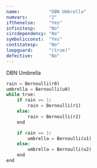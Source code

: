 ```yaml
---
name:           "DBN Umbrella"
numvars:        "2"
ifthenelse:     "Yes"
infinitesp:     "No"
circdependency: "No"
symbolicconst:  "Yes"
contstatesp:    "No"
loopguard:      "(true)"
defective:      "No"
---
```


DBN Umbrella

```python
rain = Bernoulli(r0)
umbrella = Bernoulli(u0)
while true:
    if rain == 1:
        rain = Bernoulli(r1)
    else:
        rain = Bernoulli(r2)
    end

    if rain == 1:
        umbrella = Bernoulli(u1)
    else:
        umbrella = Bernoulli(u2)
    end
end

```


<div id="myDiv"><!-- Plotly chart will be drawn inside this DIV --></div>
  <script>
    var rain     = [];
    var umbrella = [];
    
    var sim = 1000;   //Number of simulations
    var n   = 100;    //Number of iterations
    
    var r0 = 0.5;
    var u0 = 0.5;
    
    var r1 = 0.3;
    var r2 = 0.8;
    
    var u1 = 0.3;
    var u2 = 0.8;
    
    for (var i = 0; i < sim; i++) {
       rain_v     = (Math.random() < r0);
       umbrella_v = (Math.random() < u0);
       
       for (var j = 0; j < n; j++){
          if (rain_v){
             rain_v     = (Math.random() < r1);
             umbrella_v = (Math.random() < u1);
          }else{
             rain_v     = (Math.random() < u1);
             umbrella_v = (Math.random() < u2);
          }
       }
       rain[i]     = rain_v;
       umbrella[i] = umbrella_v;
    } 
    var trace1 = {
      x: rain,
      name: 'Variable Rain',
       type: 'histogram',
			histnorm: 'probability',
			  marker: { 
			     color: "rgba(255, 100, 102, 0.7)", 
                 line: { color:  "rgba(255, 100, 102, 1)", 
                         width: 1
                 }
              
              },
              autobinx: false, 
              xbins: { 
                 size: 1 
              }
    };
    var trace2 = {
      x: umbrella,
      name: 'Variable Umbrella',
       type: 'histogram',
			histnorm: 'probability',
			   marker: {
			       color: "rgba(100, 200, 102, 0.7)",
			       line: { color:  "rgba(100, 200, 102, 1)", 
                      width: 1 } 
              },
              autobinx: false, 
              xbins: { 
                 size: 1 
              }
    };
    var data = [trace1,trace2];
    var layout = {
      bargap: 0.05, 
      bargroupgap: 0.2, 
      barmode: "overlay", 
      title: "Sampled Results (Num. simulations: 1000, Num. iterations: 100)", 
      xaxis: {title: "Value"}, 
      yaxis: {title: "Probability"}
    }
    Plotly.newPlot('myDiv', data, layout);
     
  </script>
